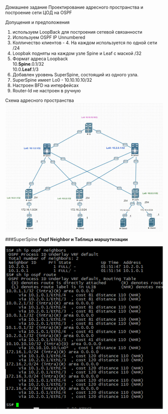 

Домашнее задание
Проектирование адресного пространства и построение сети ЦОД на OSPF

Допущения и предположения
1. используем LoopBack для построения сетевой связанности
2. Используем OSPF IP Unnumbered
3. Колличество клиентов - 4. На каждом используется по одной сети /24
4. Loopbak подняты на каждом узле Spine и Leaf с маской /32
5. Формат адреса Loopback  
          10.__Spine__.0.1/32  
          10.0.__Leaf__.1/3
6. Добавлен уровень SuperSpine, состоящий из одного узла.
7. SuperSpine имеет Lo0 - 10.10.10.10/32
8. Настроен BFD на интерфейсах
9. Router-Id не настроен в ручную

Схема адресного пространства
![alt-текст](https://github.com/AndreyIvanov1972/Otus-COD/blob/main/DZ2-UNN/dz2-shema%20seti-2UN1.JPG)  

###SuperSpine 
__Ospf Neighbor и Таблица маршутизации__

![alt-текст](https://github.com/AndreyIvanov1972/Otus-COD/blob/main/DZ2-UNN/SS/SuperSpine-Ospf-Nei-Route.PNG)
